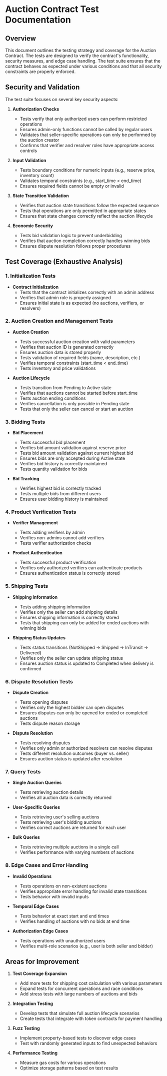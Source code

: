 # Auction Contract Test Documentation

## Overview

This document outlines the testing strategy and coverage for the Auction Contract. The tests are designed to verify the contract's functionality, security measures, and edge case handling. The test suite ensures that the contract behaves as expected under various conditions and that all security constraints are properly enforced.

## Security and Validation

The test suite focuses on several key security aspects:

1. **Authorization Checks**

   - Tests verify that only authorized users can perform restricted operations
   - Ensures admin-only functions cannot be called by regular users
   - Validates that seller-specific operations can only be performed by the auction creator
   - Confirms that verifier and resolver roles have appropriate access controls

2. **Input Validation**

   - Tests boundary conditions for numeric inputs (e.g., reserve price, inventory count)
   - Validates temporal constraints (e.g., start_time < end_time)
   - Ensures required fields cannot be empty or invalid

3. **State Transition Validation**

   - Verifies that auction state transitions follow the expected sequence
   - Tests that operations are only permitted in appropriate states
   - Ensures that state changes correctly reflect the auction lifecycle

4. **Economic Security**
   - Tests bid validation logic to prevent underbidding
   - Verifies that auction completion correctly handles winning bids
   - Ensures dispute resolution follows proper procedures

## Test Coverage (Exhaustive Analysis)

### 1. Initialization Tests

- **Contract Initialization**
  - Tests that the contract initializes correctly with an admin address
  - Verifies that admin role is properly assigned
  - Ensures initial state is as expected (no auctions, verifiers, or resolvers)

### 2. Auction Creation and Management Tests

- **Auction Creation**

  - Tests successful auction creation with valid parameters
  - Verifies that auction ID is generated correctly
  - Ensures auction data is stored properly
  - Tests validation of required fields (name, description, etc.)
  - Verifies temporal constraints (start_time < end_time)
  - Tests inventory and price validations

- **Auction Lifecycle**
  - Tests transition from Pending to Active state
  - Verifies that auctions cannot be started before start_time
  - Tests auction ending conditions
  - Verifies cancellation is only possible in Pending state
  - Tests that only the seller can cancel or start an auction

### 3. Bidding Tests

- **Bid Placement**

  - Tests successful bid placement
  - Verifies bid amount validation against reserve price
  - Tests bid amount validation against current highest bid
  - Ensures bids are only accepted during Active state
  - Verifies bid history is correctly maintained
  - Tests quantity validation for bids

- **Bid Tracking**
  - Verifies highest bid is correctly tracked
  - Tests multiple bids from different users
  - Ensures user bidding history is maintained

### 4. Product Verification Tests

- **Verifier Management**

  - Tests adding verifiers by admin
  - Verifies non-admins cannot add verifiers
  - Tests verifier authorization checks

- **Product Authentication**
  - Tests successful product verification
  - Verifies only authorized verifiers can authenticate products
  - Ensures authentication status is correctly stored

### 5. Shipping Tests

- **Shipping Information**

  - Tests adding shipping information
  - Verifies only the seller can add shipping details
  - Ensures shipping information is correctly stored
  - Tests that shipping can only be added for ended auctions with winning bids

- **Shipping Status Updates**
  - Tests status transitions (NotShipped → Shipped → InTransit → Delivered)
  - Verifies only the seller can update shipping status
  - Ensures auction status is updated to Completed when delivery is confirmed

### 6. Dispute Resolution Tests

- **Dispute Creation**

  - Tests opening disputes
  - Verifies only the highest bidder can open disputes
  - Ensures disputes can only be opened for ended or completed auctions
  - Tests dispute reason storage

- **Dispute Resolution**
  - Tests resolving disputes
  - Verifies only admin or authorized resolvers can resolve disputes
  - Tests different resolution outcomes (buyer vs. seller)
  - Ensures auction status is updated after resolution

### 7. Query Tests

- **Single Auction Queries**

  - Tests retrieving auction details
  - Verifies all auction data is correctly returned

- **User-Specific Queries**

  - Tests retrieving user's selling auctions
  - Tests retrieving user's bidding auctions
  - Verifies correct auctions are returned for each user

- **Bulk Queries**
  - Tests retrieving multiple auctions in a single call
  - Verifies performance with varying numbers of auctions

### 8. Edge Cases and Error Handling

- **Invalid Operations**

  - Tests operations on non-existent auctions
  - Verifies appropriate error handling for invalid state transitions
  - Tests behavior with invalid inputs

- **Temporal Edge Cases**

  - Tests behavior at exact start and end times
  - Verifies handling of auctions with no bids at end time

- **Authorization Edge Cases**
  - Tests operations with unauthorized users
  - Verifies multi-role scenarios (e.g., user is both seller and bidder)

## Areas for Improvement

1. **Test Coverage Expansion**

   - Add more tests for shipping cost calculation with various parameters
   - Expand tests for concurrent operations and race conditions
   - Add stress tests with large numbers of auctions and bids

2. **Integration Testing**

   - Develop tests that simulate full auction lifecycle scenarios
   - Create tests that integrate with token contracts for payment handling

3. **Fuzz Testing**

   - Implement property-based tests to discover edge cases
   - Test with randomly generated inputs to find unexpected behaviors

4. **Performance Testing**
   - Measure gas costs for various operations
   - Optimize storage patterns based on test results
